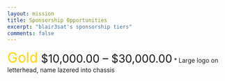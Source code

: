 ```yaml
---
layout: mission
title: Sponsorship Opportunities
excerpt: "blair3sat's sponsorship tiers"
comments: false
---
```



<div style="font-size:24pt;color:Gold;display:inline;">Gold</div><div style="font-size:19pt;display:inline;">  $10,000.00 – $30,000.00</div>
* Large logo on letterhead, name lazered into chassis
